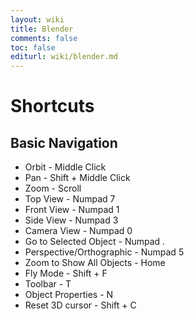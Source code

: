 ```yaml
---
layout: wiki
title: Blender
comments: false
toc: false
editurl: wiki/blender.md
---
```


# Shortcuts

## Basic Navigation
* Orbit - Middle Click
* Pan - Shift + Middle Click
* Zoom - Scroll
* Top View - Numpad 7
* Front View - Numpad 1
* Side View - Numpad 3
* Camera View - Numpad 0
* Go to Selected Object - Numpad .
* Perspective/Orthographic - Numpad 5
* Zoom to Show All Objects - Home
* Fly Mode - Shift + F
* Toolbar - T
* Object Properties - N
* Reset 3D cursor - Shift + C
